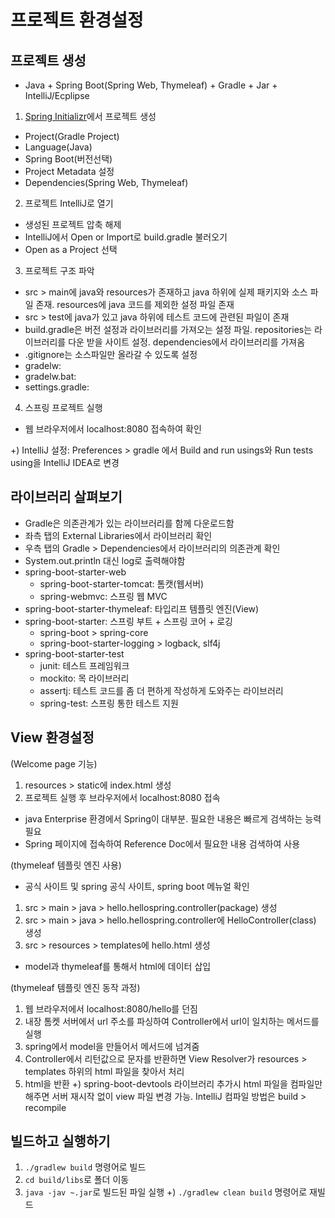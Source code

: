 # 프로젝트 환경설정

## 프로젝트 생성
- Java + Spring Boot(Spring Web, Thymeleaf) + Gradle + Jar + IntelliJ/Ecplipse
1) [Spring Initializr](https://start.spring.io)에서 프로젝트 생성
- Project(Gradle Project)
- Language(Java)
- Spring Boot(버전선택)
- Project Metadata 설정
- Dependencies(Spring Web, Thymeleaf)

2) 프로젝트 IntelliJ로 열기
- 생성된 프로젝트 압축 해제
- IntelliJ에서 Open or Import로 build.gradle 불러오기
- Open as a Project 선택

3) 프로젝트 구조 파악
- src > main에 java와 resources가 존재하고 java 하위에 실제 패키지와 소스 파일 존재. resources에 java 코드를 제외한 설정 파일 존재
- src > test에 java가 있고 java 하위에 테스트 코드에 관련된 파일이 존재
- build.gradle은 버전 설정과 라이브러리를 가져오는 설정 파일. repositories는 라이브러리를 다운 받을 사이트 설정. dependencies에서 라이브러리를 가져옴
- .gitignore는 소스파일만 올라갈 수 있도록 설정
- gradelw: 
- gradelw.bat: 
- settings.gradle: 

4) 스프링 프로젝트 실행
- 웹 브라우저에서 localhost:8080 접속하여 확인

+) IntelliJ 설정: Preferences > gradle 에서 Build and run usings와 Run tests using을 IntelliJ IDEA로 변경

## 라이브러리 살펴보기
- Gradle은 의존관계가 있는 라이브러리를 함께 다운로드함
- 좌측 탭의 External Libraries에서 라이브러리 확인
- 우측 탭의 Gradle > Dependencies에서 라이브러리의 의존관계 확인
- System.out.println 대신 log로 출력해야함
- spring-boot-starter-web
  - spring-boot-starter-tomcat: 톰캣(웹서버)
  - spring-webmvc: 스프링 웹 MVC
- spring-boot-starter-thymeleaf: 타입리프 템플릿 엔진(View)
- spring-boot-starter: 스프링 부트 + 스프링 코어 + 로깅
  - spring-boot > spring-core
  - spring-boot-starter-logging > logback, slf4j
- spring-boot-starter-test
  - junit: 테스트 프레임워크
  - mockito: 목 라이브러리
  - assertj: 테스트 코드를 좀 더 편하게 작성하게 도와주는 라이브러리
  - spring-test: 스프링 통한 테스트 지원

## View 환경설정
(Welcome page 기능)
1) resources > static에 index.html 생성
2) 프로젝트 실행 후 브라우저에서 localhost:8080 접속

- java Enterprise 환경에서 Spring이 대부분. 필요한 내용은 빠르게 검색하는 능력 필요
- Spring 페이지에 접속하여 Reference Doc에서 필요한 내용 검색하여 사용

(thymeleaf 템플릿 엔진 사용)
- 공식 사이트 및 spring 공식 사이트, spring boot 메뉴얼 확인
1) src > main > java > hello.hellospring.controller(package) 생성
2) src > main > java > hello.hellospring.controller에 HelloController(class) 생성
3) src > resources > templates에 hello.html 생성
- model과 thymeleaf를 통해서 html에 데이터 삽입

(thymeleaf 템플릿 엔진 동작 과정)
1) 웹 브라우저에서 localhost:8080/hello를 던짐
2) 내장 톰켓 서버에서 url 주소를 파싱하여 Controller에서 url이 일치하는 메서드를 실행
3) spring에서 model을 만들어서 메서드에 넘겨줌
4) Controller에서 리턴값으로 문자를 반환하면 View Resolver가 resources > templates 하위의 html 파일을 찾아서 처리
5) html을 반환
+) spring-boot-devtools 라이브러리 추가시 html 파일을 컴파일만 해주면 서버 재시작 없이 view 파일 변경 가능. IntelliJ 컴파일 방법은 build > recompile

## 빌드하고 실행하기
1) `./gradlew build` 명령어로 빌드
2) `cd build/libs`로 폴더 이동
3) `java -jav ~.jar`로 빌드된 파일 실행
+) `./gradlew clean build` 명령어로 재빌드